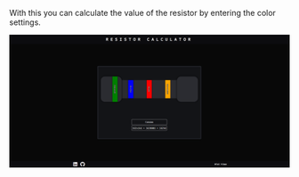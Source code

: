 With this you can calculate the value of the resistor by entering the color settings.

<img src = "image.png"/>